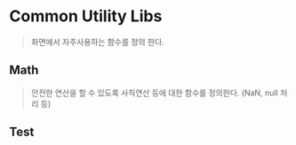 # Common Utility Libs
> 화면에서 자주사용하는 함수를 정의 한다.

## Math
> 안전한 연산을 할 수 있도록 사칙연산 등에 대한 함수를 정의한다. (NaN, null 처리 등)


## Test